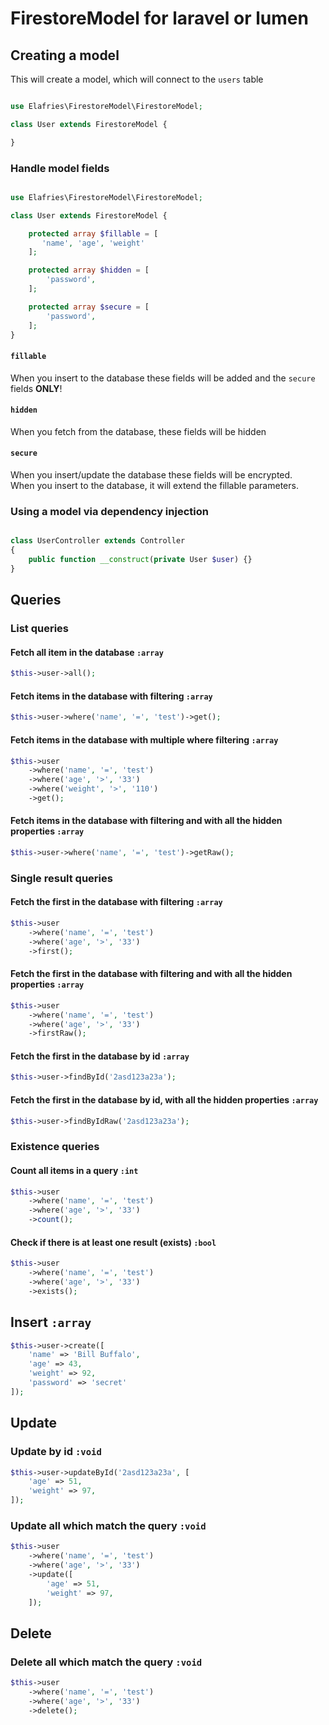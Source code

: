 # FirestoreModel for laravel or lumen

## Creating a model

This will create a model, which will connect to the `users` table
```php

use Elafries\FirestoreModel\FirestoreModel;

class User extends FirestoreModel {

}
```

### Handle model fields
```php

use Elafries\FirestoreModel\FirestoreModel;

class User extends FirestoreModel {

    protected array $fillable = [
       'name', 'age', 'weight'
    ];

    protected array $hidden = [
        'password',
    ];

    protected array $secure = [
        'password',
    ];
}
```

#### `fillable`
When you insert to the database these fields will be added and the `secure` fields **ONLY**!

#### `hidden`
When you fetch from the database, these fields will be hidden

#### `secure`
When you insert/update the database these fields will be encrypted.  
When you insert to the database, it will extend the fillable parameters.

### Using a model via dependency injection
```php 

class UserController extends Controller 
{
    public function __construct(private User $user) {}
}

```

## Queries

### List queries

#### Fetch all item in the database `:array`
```php
$this->user->all();
```

#### Fetch items in the database with filtering `:array`
```php
$this->user->where('name', '=', 'test')->get();
```

#### Fetch items in the database with multiple where filtering `:array`
```php
$this->user
    ->where('name', '=', 'test')
    ->where('age', '>', '33')
    ->where('weight', '>', '110')
    ->get();
```

#### Fetch items in the database with filtering and with all the hidden properties `:array`
```php
$this->user->where('name', '=', 'test')->getRaw();
```

### Single result queries

#### Fetch the first in the database with filtering `:array`
```php
$this->user
    ->where('name', '=', 'test')
    ->where('age', '>', '33')
    ->first();
```

#### Fetch the first in the database with filtering and with all the hidden properties `:array`
```php
$this->user
    ->where('name', '=', 'test')
    ->where('age', '>', '33')
    ->firstRaw();
```

#### Fetch the first in the database by id `:array`
```php
$this->user->findById('2asd123a23a');
```

#### Fetch the first in the database by id, with all the hidden properties `:array`
```php
$this->user->findByIdRaw('2asd123a23a');
```

### Existence queries

#### Count all items in a query `:int`
```php
$this->user
    ->where('name', '=', 'test')
    ->where('age', '>', '33')
    ->count();
```

#### Check if there is at least one result (exists) `:bool`
```php
$this->user
    ->where('name', '=', 'test')
    ->where('age', '>', '33')
    ->exists();
```

## Insert `:array`
```php
$this->user->create([
    'name' => 'Bill Buffalo',
    'age' => 43,
    'weight' => 92,
    'password' => 'secret'
]);
```

## Update

### Update by id `:void`
```php
$this->user->updateById('2asd123a23a', [
    'age' => 51,
    'weight' => 97,
]);
```

### Update all which match the query `:void`
```php
$this->user
    ->where('name', '=', 'test')
    ->where('age', '>', '33')
    ->update([
        'age' => 51,
        'weight' => 97,
    ]);
```

## Delete
### Delete all which match the query `:void`
```php
$this->user
    ->where('name', '=', 'test')
    ->where('age', '>', '33')
    ->delete();
```